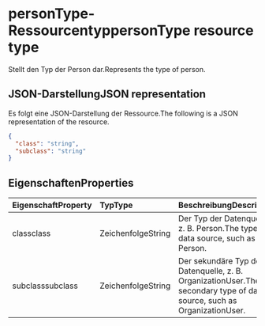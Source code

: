 # <a name="persontype-resource-type"></a><span data-ttu-id="7e74e-101">personType-Ressourcentyp</span><span class="sxs-lookup"><span data-stu-id="7e74e-101">personType resource type</span></span>

<span data-ttu-id="7e74e-102">Stellt den Typ der Person dar.</span><span class="sxs-lookup"><span data-stu-id="7e74e-102">Represents the type of person.</span></span>


## <a name="json-representation"></a><span data-ttu-id="7e74e-103">JSON-Darstellung</span><span class="sxs-lookup"><span data-stu-id="7e74e-103">JSON representation</span></span>

<span data-ttu-id="7e74e-104">Es folgt eine JSON-Darstellung der Ressource.</span><span class="sxs-lookup"><span data-stu-id="7e74e-104">The following is a JSON representation of the resource.</span></span>

<!-- {
  "blockType": "resource",
  "optionalProperties": [

  ],
  "@odata.type": "microsoft.graph.personType"
}-->

```json
{
  "class": "string",
  "subclass": "string"
}

```
## <a name="properties"></a><span data-ttu-id="7e74e-105">Eigenschaften</span><span class="sxs-lookup"><span data-stu-id="7e74e-105">Properties</span></span>
| <span data-ttu-id="7e74e-106">Eigenschaft</span><span class="sxs-lookup"><span data-stu-id="7e74e-106">Property</span></span>     | <span data-ttu-id="7e74e-107">Typ</span><span class="sxs-lookup"><span data-stu-id="7e74e-107">Type</span></span>   |<span data-ttu-id="7e74e-108">Beschreibung</span><span class="sxs-lookup"><span data-stu-id="7e74e-108">Description</span></span>|
|:---------------|:--------|:----------|
|<span data-ttu-id="7e74e-109">class</span><span class="sxs-lookup"><span data-stu-id="7e74e-109">class</span></span>|<span data-ttu-id="7e74e-110">Zeichenfolge</span><span class="sxs-lookup"><span data-stu-id="7e74e-110">String</span></span>|<span data-ttu-id="7e74e-111">Der Typ der Datenquelle, z. B. Person.</span><span class="sxs-lookup"><span data-stu-id="7e74e-111">The type of data source, such as Person.</span></span>|
|<span data-ttu-id="7e74e-112">subclass</span><span class="sxs-lookup"><span data-stu-id="7e74e-112">subclass</span></span>|<span data-ttu-id="7e74e-113">Zeichenfolge</span><span class="sxs-lookup"><span data-stu-id="7e74e-113">String</span></span>|<span data-ttu-id="7e74e-114">Der sekundäre Typ der Datenquelle, z. B. OrganizationUser.</span><span class="sxs-lookup"><span data-stu-id="7e74e-114">The secondary type of data source, such as OrganizationUser.</span></span>|

<!-- uuid: 8fcb5dbc-d5aa-4681-8e31-b001d5168d79
2015-10-25 14:57:30 UTC -->
<!-- {
  "type": "#page.annotation",
  "description": "personType resource",
  "keywords": "",
  "section": "documentation",
  "tocPath": ""
}-->

